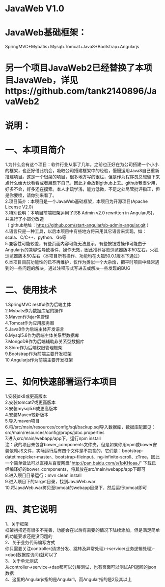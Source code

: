# JavaWeb V1.0
# JavaWeb基础框架：
SpringMVC+Mybatis+Mysql+Tomcat+Java8+Bootstrap+Angularjs  
# 另一个项目JavaWeb2已经替换了本项目JavaWeb，详见https://github.com/tank2140896/JavaWeb2                     
# 说明：
# 一、本项目简介
1.为什么会有这个项目：软件行业从事了几年，之前也正好在为公司搭建一个小小的框架，也正好借此机会，吸取公司搭建框架中的经验，慢慢运用Java8自己重新搭建项目。这是一个很菜的项目，很多地方写的很烂，但是作为程序员总想留下来点什么给大伙看看或者展现下自己，因此才会放到github上去。github我很少用，好多不会，好多还在摸索。本人才疏学浅，能力低微，不足之处尽管批评指正，但是你要喷，请你别来看了。            
2.项目简介：本项目是一个JavaWeb基础框架，本项目为开源项目(Apache License V2.0)     
3.特别说明：本项目前端框架运用了[SB Admin v2.0 rewritten in AngularJS]，并进行了小部分改造       
（ github地址：https://github.com/start-angular/sb-admin-angular.git ）    
4.语言只是一种工具，以后本项目中有些地方将采用其它语言来实现，如：scala、C/C++、python、Go等                            
5.兼容性可能较差，有些页面内容可能无法显示，有些按钮或操作可能由于Angularjs的兼容性导致事件、操作无效，因此推荐谷歌浏览器版本50左右，火狐浏览器版本50左右（本项目所有操作、功能均在火狐50.0.1版本下通过）     
6.本项目目前功能性的已不再维护，仅作为类似一个大杂烩，把平时项目中经常遇到的一些问题的解决，通过注释形式写进去或解决一些发现的BUG      
# 二、使用技术
1.SpringMVC restful作为后端主体  
2.Mybats作为数据库层的操作  
3.Maven作为jar包管理    
4.Tomcat作为应用服务器   
5.Java8作为后端主体开发语言   
6.Mysql5.6作为后端主体关系型数据库   
7.MongoDB作为后端辅助非关系型数据库   
8.Shiro作为后端权限管理框架   
9.Bootstrap作为前端主要开发框架   
10.Angularjs作为前端主要开发框架   
# 三、如何快速部署运行本项目
1.安装jdk8或更高版本   
2.安装tomcat7或更高版本    
3.安装mysql5.6或更高版本    
4.安装Maven较新版本   
5.导入maven项目   
6.将/src/main/resources/config/sql/backup.sql导入数据库，数据库配置见：src/main/resources/config/props/jdbc.properties   
7.进入src/main/webapp/app下，运行npm install         
注：我的项目未包含bower\_components文件夹，但是如果你用npm或bower安装依赖JS文件，实际运行后有四个文件是不包含的，它们是：bootstrap-datetimepicker-master、bootstrap-fileinput、ng-infinite-scroll、zTree，因此一个简单做法可以直接从百度网盘"http://pan.baidu.com/s/1pKHoaaJ" 下载已经编译好的bower_components，将其放在src/main/webapp/app下即可           
8.进入项目目录运行：mvn clean install                                        
9.进入项目下的target目录，找到JavaWeb.war                    
10.将JavaWeb.war拷贝至tomcat的webapp目录下，然后运行tomcat即可          
# 四、其它说明
1、关于框架                 
框架初搭还有很多不完善，功能会在以后有需要的情况下陆续添加，但是满足简单的功能要求还是没问题的               
2、关于业务代码编写方式               
你只需要关注controller(请求分发、跳转及异常处理)->service(业务逻辑处理)->dao(数据库访问)就可以了              
3、关于单元测试                
从controller->service->dao都可以分层测试，也有页面可以测试API返回的json数据             
4、这里的Angularjs指的是Angular1，而Angular指的是2及其以上   
